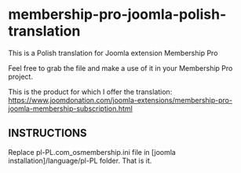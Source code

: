 # membership-pro-joomla-polish-translation
This is a Polish translation for Joomla extension Membership Pro

Feel free to grab the file and make a use of it in your Membership Pro project.

This is the product for which I offer the translation: https://www.joomdonation.com/joomla-extensions/membership-pro-joomla-membership-subscription.html

## INSTRUCTIONS
Replace pl-PL.com_osmembership.ini file in [joomla installation]/language/pl-PL folder. That is it.
